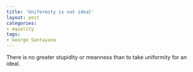 ```yaml
---
title: 'Uniformity is not ideal'
layout: post
categories:
- equality
tags:
- George Santayana
---
```


There is no greater stupidity or meanness than to take uniformity for an ideal.